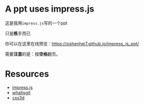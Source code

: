 # A ppt uses impress.js

这是我用<code>impress.js</code>写的一个ppt

只是<strong>练</strong>手而已

你可以在这里在线预览：https://sishenhei7.github.io/impress_js_ppt/

需要<strong>注意</strong>的是：按<strong>空格</strong>翻页。


# Resources

- [impress.js](https://github.com/bartaz/impress.js/)</li>
- [whatisgit](https://github.com/aht/whatisgit)</li>
- [css3d](https://github.com/bartaz/bartaz.github.com/tree/master/meetjs/css3d-summit)</li>